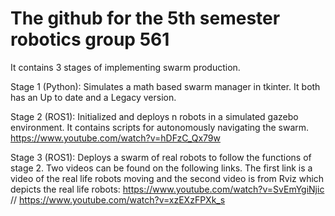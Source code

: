 # The github for the 5th semester robotics group 561
It contains 3 stages of implementing swarm production.

Stage 1 (Python): Simulates a math based swarm manager in tkinter. It both has an Up to date and a Legacy version.

Stage 2 (ROS1): Initialized and deploys n robots in a simulated gazebo environment. It contains scripts for autonomously navigating the swarm.
https://www.youtube.com/watch?v=hDFzC_Qx79w

Stage 3 (ROS1): Deploys a swarm of real robots to follow the functions of stage 2. Two videos can be found on the following links. The first link is a video of the real life robots moving and the second video is from Rviz which depicts the real life robots: https://www.youtube.com/watch?v=SvEmYgiNjic // https://www.youtube.com/watch?v=xzEXzFPXk_s 
